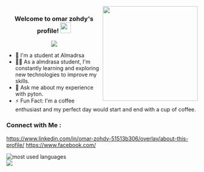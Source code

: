 
<img width="250" align="right" src="https://c.tenor.com/_DOBjnGspYAAAAAM/code-coding.gif">

<h3 align="center">
  Welcome to omar zohdy's profile!
  <img src="https://media.giphy.com/media/hvRJCLFzcasrR4ia7z/giphy.gif" width="28">
</h3>

<!-- Typing SVG by DenverCoder1 - https://github.com/DenverCoder1/readme-typing-svg -->
<p align="center">
  <a href="https://github.com/DenverCoder1/readme-typing-svg"><img src="https://readme-typing-svg.herokuapp.com/?lines=student%20in%20almdrasa;omar%20learning%20new%20things&font=Fira%20Code&center=true&width=440&height=45&color=f75c7e&vCenter=true&size=22"></a>
</p> 

- 🏢 I'm a student at Almadrsa
- 👨‍💻 As a almdrasa student, I'm constantly learning and exploring new technologies to improve my skills.
- 💬 Ask me about my experience with pyton.
- ⚡ Fun Fact: I'm a coffee enthusiast and my perfect day would start and end with a cup of coffee.
  


### Connect with Me :
https://www.linkedin.com/in/omar-zohdy-51513b306/overlay/about-this-profile/
https://www.facebook.com/


<img align="left" src="https://github-readme-stats.vercel.app/api/top-langs?username=omar zohdy&show_icons=true&locale=en&layout=compact&theme=radical" alt="most used languages" />
<br>
<a href="https://komarev.com/ghpvc/?username=omar zohdy&style=for-the-badge">
    <img src="https://komarev.com/ghpvc/?username=omar zohdy&style=for-the-badge">
</a>
